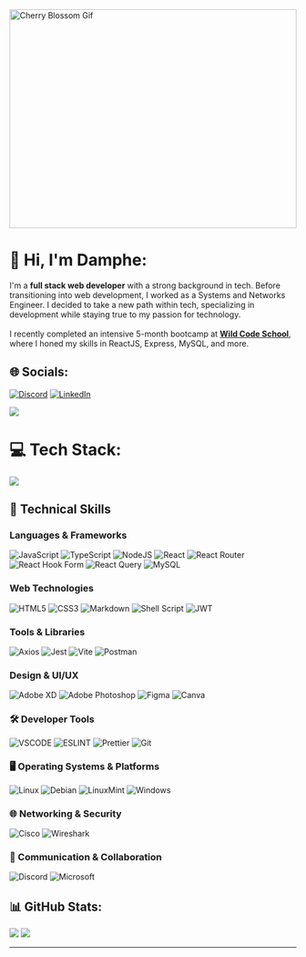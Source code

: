 <img src="./blossom.gif" alt="Cherry Blossom Gif" style="width: 100%; height: 24rem; object-fit: cover;">

# 👋 Hi, I'm Damphe: 

I'm a **full stack web developer** with a strong background in tech. Before transitioning into web development, I worked as a Systems and Networks Engineer. I decided to take a new path within tech, specializing in development while staying true to my passion for technology.<br><br>I recently completed an intensive 5-month bootcamp at [**Wild Code School**](https://www.wildcodeschool.com/fr-fr/), where I honed my skills in ReactJS, Express, MySQL, and more.

## 🌐 Socials:
[![Discord](https://img.shields.io/badge/Discord-%237289DA.svg?logo=discord&logoColor=white)](https://discord.gg/damphe#4544) [![LinkedIn](https://img.shields.io/badge/LinkedIn-%230077B5.svg?logo=linkedin&logoColor=white)](https://linkedin.com/in/www.linkedin.com/in/damien-goguet-63a749180) 

![](https://quotes-github-readme.vercel.app/api?type=horizontal&theme=radical)

# 💻 Tech Stack:

![](https://github-readme-stats.vercel.app/api/top-langs/?username=dampherrr&theme=radical&hide_border=false&include_all_commits=true&count_private=true&layout=compact)

## 🔧 Technical Skills

### **Languages & Frameworks**
![JavaScript](https://img.shields.io/badge/javascript-%23323330.svg?style=for-the-badge&logo=javascript&logoColor=%23F7DF1E)
![TypeScript](https://img.shields.io/badge/typescript-%23007ACC.svg?style=for-the-badge&logo=typescript&logoColor=white)
![NodeJS](https://img.shields.io/badge/node.js-6DA55F?style=for-the-badge&logo=node.js&logoColor=white)
![React](https://img.shields.io/badge/react-%2320232a.svg?style=for-the-badge&logo=react&logoColor=%2361DAFB)
![React Router](https://img.shields.io/badge/React_Router-CA4245?style=for-the-badge&logo=react-router&logoColor=white)
![React Hook Form](https://img.shields.io/badge/React%20Hook%20Form-%23EC5990.svg?style=for-the-badge&logo=reacthookform&logoColor=white)
![React Query](https://img.shields.io/badge/-React%20Query-FF4154?style=for-the-badge&logo=react%20query&logoColor=white)
![MySQL](https://img.shields.io/badge/mysql-4479A1.svg?style=for-the-badge&logo=mysql&logoColor=white)

### **Web Technologies**
![HTML5](https://img.shields.io/badge/html5-%23E34F26.svg?style=for-the-badge&logo=html5&logoColor=white)
![CSS3](https://img.shields.io/badge/css3-%231572B6.svg?style=for-the-badge&logo=css3&logoColor=white)
![Markdown](https://img.shields.io/badge/markdown-%23000000.svg?style=for-the-badge&logo=markdown&logoColor=white)
![Shell Script](https://img.shields.io/badge/shell_script-%23121011.svg?style=for-the-badge&logo=gnu-bash&logoColor=white)
![JWT](https://img.shields.io/badge/JWT-black?style=for-the-badge&logo=JSON%20web%20tokens)

### **Tools & Libraries**
![Axios](https://img.shields.io/badge/axios-671ddf?&style=for-the-badge&logo=axios&logoColor=white)
![Jest](https://img.shields.io/badge/Jest-C21325?style=for-the-badge&logo=jest&logoColor=white)
![Vite](https://img.shields.io/badge/Vite-B73BFE?style=for-the-badge&logo=vite&logoColor=FFD62E)
![Postman](https://img.shields.io/badge/Postman-FF6C37?style=for-the-badge&logo=Postman&logoColor=white)

### **Design & UI/UX**
![Adobe XD](https://img.shields.io/badge/Adobe%20XD-470137?style=for-the-badge&logo=Adobe%20XD&logoColor=#FF61F6)
![Adobe Photoshop](https://img.shields.io/badge/adobe%20photoshop-%2331A8FF.svg?style=for-the-badge&logo=adobe%20photoshop&logoColor=white)
![Figma](https://img.shields.io/badge/Figma-F24E1E?style=for-the-badge&logo=figma&logoColor=white)
![Canva](https://img.shields.io/badge/Canva-%2300C4CC.svg?&style=for-the-badge&logo=Canva&logoColor=white)

### 🛠️ Developer Tools

![VSCODE](https://img.shields.io/badge/VSCode-0078D4?style=for-the-badge&logo=visual%20studio%20code&logoColor=whit)
![ESLINT](https://img.shields.io/badge/eslint-3A33D1?style=for-the-badge&logo=eslint&logoColor=white)
![Prettier](https://img.shields.io/badge/prettier-1A2C34?style=for-the-badge&logo=prettier&logoColor=F7BA3E)
![Git](https://img.shields.io/badge/Git-F05032?style=for-the-badge&logo=git&logoColor=white)

### 🖥️ Operating Systems & Platforms

![Linux](https://img.shields.io/badge/Linux-FCC624?style=for-the-badge&logo=linux&logoColor=black)
![Debian](https://img.shields.io/badge/Debian-A81D33?style=for-the-badge&logo=debian&logoColor=white)
![LinuxMint](https://img.shields.io/badge/Linux_Mint-87CF3E?style=for-the-badge&logo=linux-mint&logoColor=white)
![Windows](https://img.shields.io/badge/Windows-0078D6?style=for-the-badge&logo=windows&logoColor=white)

### 🌐 Networking & Security

![Cisco](https://img.shields.io/badge/CISCO-1BA0D7?style=for-the-badge&logo=cisco&logoColor=white)
![Wireshark](https://img.shields.io/badge/Wireshark-1679A7?style=for-the-badge&logo=Wireshark&logoColor=white)

### 📡 Communication & Collaboration

![Discord](https://img.shields.io/badge/Discord-5865F2?style=for-the-badge&logo=discord&logoColor=whit)
![Microsoft](https://img.shields.io/badge/Microsoft-666666?style=for-the-badge&logo=microsoft&logoColor=white)

## 📊 GitHub Stats:
![](https://github-readme-stats.vercel.app/api?username=dampherrr&theme=radical&hide_border=false&include_all_commits=true&count_private=true)
![](https://github-readme-streak-stats.herokuapp.com/?user=dampherrr&theme=radical&hide_border=false)<br/>

---